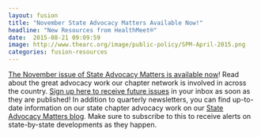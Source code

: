 ```yaml
---
layout: fusion
title: "November State Advocacy Matters Available Now!"
headline: "New Resources from HealthMeet®"
date:  2015-08-21 09:09:59
image: http://www.thearc.org/image/public-policy/SPM-April-2015.png
categories: fusion-resources
---
```

<a href="https://www.thearc.org/file/16-086.03-State-Advocacy-Matters-Autumn-2016-v2.pdf?erid=8759001">The November issue of State Advocacy Matters is available now</a>! Read about the great advocacy work our chapter network is involved in across the country. <a href="https://www.thearc.org/page.redir?target=http%3a%2f%2fwww.thearc.org%2fwhat-we-do%2fpublic-policy%2fwhat_policy_sam_signup&srcid=40771&srctid=1&erid=8759001&trid=2179f97b-c888-4427-a7e5-f2485d0eeb4b">Sign up here to receive future issues</a> in your inbox as soon as they are published! In addition to quarterly newsletters, you can find up-to-date information on our state chapter advocacy work on our <a href="https://www.thearc.org/page.redir?target=http%3a%2f%2fwww.stateadvocacymatters.org%2f&srcid=40771&srctid=1&erid=8759001&trid=2179f97b-c888-4427-a7e5-f2485d0eeb4b">State Advocacy Matters blog</a>. Make sure to subscribe to this to receive alerts on state-by-state developments as they happen.